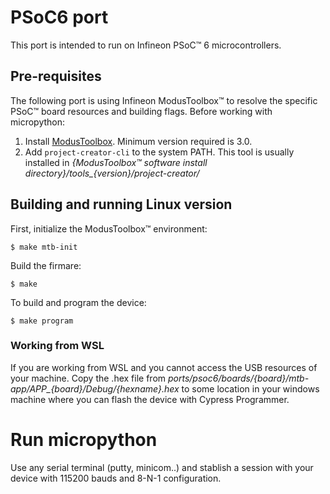 # PSoC6 port

This port is intended to run on Infineon PSoC™ 6 microcontrollers.

## Pre-requisites
 
The following port is using Infineon ModusToolbox™ to resolve the specific PSoC™ board resources and building flags. Before working with micropython:

1. Install [ModusToolbox](https://www.infineon.com/cms/en/design-support/tools/sdk/modustoolbox-software/). Minimum version required is 3.0.
2. Add `project-creator-cli` to the system PATH. This tool is usually installed in *{ModusToolbox™ software install directory}/tools_{version}/project-creator/*

## Building and running Linux version

First, initialize the ModusToolbox™ environment: 

    $ make mtb-init

Build the firmare:

    $ make

To build and program the device:

    $ make program

### Working from WSL

If you are working from WSL and you cannot access the USB resources of your machine. Copy the .hex file from *ports/psoc6/boards/{board}/mtb-app/APP_{board}/Debug/{hexname}.hex* to some location in your windows machine where you can flash the device with Cypress Programmer. 

# Run micropython

Use any serial terminal (putty, minicom..) and stablish a session with your device with 115200 bauds and 8-N-1 configuration. 

